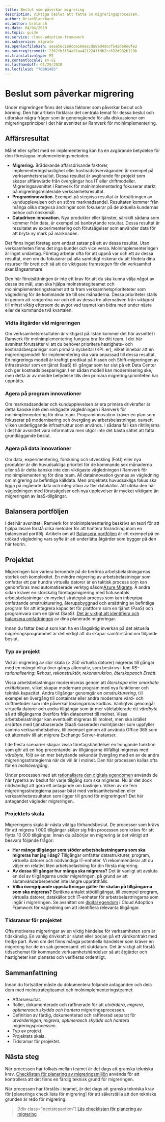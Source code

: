 ```yaml
---
title: Beslut som påverkar migrering
description: Viktiga beslut att fatta om migreringsprocessen.
author: BrianBlanchard
ms.author: brblanch
ms.date: 04/04/2019
ms.topic: guide
ms.service: cloud-adoption-framework
ms.subservice: migrate
ms.openlocfilehash: aee856c1e9c0a509aecda8ad4d6cf642de0e0fe2
ms.sourcegitcommit: 2362fb3154a91aa421224ffdb2cc632d982b129b
ms.translationtype: MT
ms.contentlocale: sv-SE
ms.lasthandoff: 01/28/2020
ms.locfileid: "76801485"
---
```

# <a name="decisions-that-affect-migration"></a>Beslut som påverkar migrering

Under migreringen finns det vissa faktorer som påverkar beslut och körning. Den här artikeln förklarar det centrala temat för dessa beslut och utforskar några frågor som är genomgående för alla diskussioner om migreringsprinciper i det här avsnittet av Ramverk för molnimplementering.

## <a name="business-outcomes"></a>Affärsresultat

Målet eller syftet med en implementering kan ha en avgörande betydelse för den föreslagna implementeringsmetoden.

- **Migrering.** Brådskande affärsdrivande faktorer, implementeringshastighet eller kostnadsöverväganden är exempel på verksamhetsresultat. Dessa resultat är avgörande för projekt som skapar affärsvärde från övergångar hos IT eller driftmodeller. Migreringsavsnittet i Ramverk för molnimplementering fokuserar starkt på migreringsrelaterade verksamhetsresultat.
- **Programinnovation.** Exempel på stegvisa resultat är förbättringen av kundupplevelsen och en större marknadsandel. Resultaten kommer från många olika stegvisa ändringar som fokuserar på de aktuella kundernas behov och önskemål.
- **Datadriven innovation.** Nya produkter eller tjänster, särskilt sådana som kommer från data, är exempel på banbrytande resultat. Dessa resultat är resultatet av experimentering och förutsägelser som använder data för att bryta ny mark på marknaden.

Det finns inget företag som endast satsar på ett av dessa resultat. Utan verksamheten finns det inga kunder och vice versa. Molnimplementeringen är inget undantag. Företag arbetar ofta för att uppnå var och ett av dessa resultat, men om du fokuserar på alla samtidigt riskerar du att fördela dina resurser för brett och så att de viktigaste framstegen för din verksamhet sker långsammare.

Den här förutsättningen är inte ett krav för att du ska kunna välja något av dessa tre mål, utan ska hjälpa molnstrategiteamet och molnimplementeringsteamet att ta fram verksamhetsprioriteteter som vägledning för de kommande tre till sex månaderna. Dessa prioriteter ställs in genom att rangordna var och ett av dessa tre alternativen från *viktigast* till *minst viktig* eftersom de avgör vad teamet kan bidra med under nästa eller de kommande två kvartalen.

### <a name="act-on-migration-outcomes"></a>Vidta åtgärder vid migreringen

Om verksamhetsresultaten är viktigast på listan kommer det här avsnittet i Ramverk för molnimplementering fungera bra för ditt team. I det här avsnittet förutsätter vi att du behöver prioritera hastighets- och kostnadsbesparingar som primära nyckeltal (KPI: er), vilket innebär att en migreringsmodell för implementering ska vara anpassad till dessa resultat. En migrerings modell är kraftigt predikat på hissen och Shift-migreringen av infrastruktur som en tjänst (IaaS) till gångar som tar slut på ett Data Center och ger kostnads besparingar. I en sådan modell kan modernisering ske, men detta är av mindre betydelse tills den primära migreringsprioriteten har uppnåtts.

### <a name="act-on-application-innovations"></a>Agera på program innovationer

Om marknadsandelar och kundupplevelsen är era primära drivkrafter är detta kanske inte den viktigaste vägledningen i Ramverk för molnimplementering för dina team. Programinnovation kräver en plan som fokuserar på modernisering och övergång av arbetsbelastningar, oavsett vilken underliggande infrastruktur som används. I sådana fall kan riktlinjerna i det här avsnittet vara informativa men utgör inte det bästa sättet att fatta grundläggande beslut.

### <a name="act-on-data-innovations"></a>Agera på data innovationer

Om data, experimentering, forskning och utveckling (FoU) eller nya produkter är din huvudsakliga prioritet för de kommande sex månaderna eller så är detta kanske inte den viktigaste vägledningen i Ramverk för molnimplementering för dina team. All datainnovation gynnas av vägledning om migrering av befintliga källdata. Men projektets huvudsakliga fokus ska ligga på ingående data och integration av fler datakällor. Att utöka den här vägledningen med förutsägelser och nya upplevelser är mycket viktigare än migreringen av IaaS-tillgångar.

## <a name="balance-the-portfolio"></a>Balansera portföljen

I det här avsnittet i Ramverk för molnimplementering beskrivs en teori för att hjälpa läsare förstå olika metoder för att hantera förändring inom en balanserad portfölj. Artikeln om att [Balansera portföljen](../../expanded-scope/balance-the-portfolio.md) är ett exempel på en utökad vägledning vars syfte är att underlätta åtgärder som bygger på den här teorin.

## <a name="effort"></a>Projektet

Migreringen kan variera beroende på de berörda arbetsbelastningarnas storlek och komplexitet. En mindre migrering av arbetsbelastningar som omfattar ett par hundra virtuella datorer är en taktisk process som kan genomföras med automatiserade verktyg såsom[Azure Migrate](https://docs.microsoft.com/azure/migrate/migrate-overview). Å andra sidan kräver en storskalig företagsmigrering med tiotusentals arbetsbelastningar en mycket strategisk process som kan inbegripa omfattande omstrukturering, återuppbyggnad och ersättning av befintliga program för att integrera kapacitet för plattform som en tjänst (PaaS) och programvara som en tjänst (SaaS). [Det är viktigt att identifiera och balansera omfattningen](../../expanded-scope/balance-the-portfolio.md) av dina planerade migreringar.

Innan du fattar beslut som kan ha en långsiktig inverkan på det aktuella migreringsprogrammet är det viktigt att du skapar samförstånd om följande beslut.

### <a name="effort-type"></a>Typ av projekt

Vid all migrering av stor skala (> 250 virtuella datorer) migreras till gångar med en mängd olika över gångs alternativ, som beskrivs i fem *RS-rationalisering*: *Rehost*, *rekonstruktör, rekonstruktion, återskapa*och *Ersätt*.

Vissa arbetsbelastningar moderniseras genom att *återskapa* eller *omarbeta arkitekturen*, vilket skapar modernare program med nya funktioner och teknisk kapacitet. Andra tillgångar genomgår en *omstrukturering*, till exempel en övergång till containrar eller andra modernare värd- och driftmetoder som inte påverkar lösningarnas kodbas. Vanligtvis genomgår virtuella datorer och andra tillgångar som är mer väletablerade ett *värdbyte* så att tillgångarna överförs från datacentret till molnet. Vissa arbetsbelastningar kan eventuellt migreras till molnet, men ska istället *ersättas* med tjänstbaserade (SaaS-baserade) molntjänster som uppfyller samma verksamhetsbehov, till exempel genom att använda Office 365 som ett alternativ till att migrera Exchange Server-instanser.

I de flesta scenarier skapar vissa företagshändelser en tvingande funktion som gör att en hög procentandel av tillgångarna tillfälligt migreras med *värdbyte*, följt av en mer betydande sekundär övergång med en av de andra migreringsstrategierna när de väl är i molnet. Den här processen kallas ofta för en *molnövergång*.

Under processen med att [rationalisera den digitala egendomen](../../../digital-estate/calculate.md) används de här typerna av beslut för varje tillgång som ska migreras. Nu är det dock nödvändigt att göra ett antagande om baslinjen. Vilken av de fem migreringsstrategierna passar bäst med verksamhetsmålen eller verksamhetsresultaten som ligger till grund för migreringen? Det här antagandet vägleder migreringen.

### <a name="effort-scale"></a>Projektets skala

Migreringens skala är nästa viktiga förhandsbeslut. De processer som krävs för att migrera 1 000 tillgångar skiljer sig från processen som krävs för att flytta 10 000 tillgångar. Innan du påbörjar en migrering är det viktigt att besvara följande frågor:

- **Hur många tillgångar som stöder arbetsbelastningarna som ska migreras har jag i dag?** Tillgångar omfattar datastrukturer, program, virtuella datorer och nödvändiga IT-enheter. Vi rekommenderar att du väljer en relativt liten arbetsbelastning för din första migrering.
- **Av dessa till gångar hur många ska migreras?** Det är vanligt att avsluta en del av tillgångarna under migreringen, på grund av att slutanvändarberoendet inte längre upprätthålls.
- **Vilka övergripande uppskattningar gäller för skalan på tillgångarna som ska migreras?** Beräkna antalet stödtillgångar, till exempel program, virtuella datorer, datakällor och IT-enheter för arbetsbelastningarna som ingår i migreringen. Se avsnittet om [digital egendom](../../../digital-estate/index.md) i Cloud Adoption Framwork för vägledning om att identifiera relevanta tillgångar.

### <a name="effort-timing"></a>Tidsramar för projektet

Ofta motiveras migreringar av en viktig händelse för verksamheten som är tidskänslig. En vanlig drivkraft är slutet eller början på ett värdkontrakt med tredje part. Även om det finns många potentiella händelser som kräver en migrering har de en sak gemensamt: ett slutdatum. Det är viktigt att förstå tidsschemat för kommande verksamhetshändelser så att åtgärder och hastigheter kan planeras och verifieras ordentligt.

## <a name="recap"></a>Sammanfattning

Innan du fortsätter måste du dokumentera följande antaganden och dela dem med molnstrategiteamet och molnimplementeringsteamet:

- Affärsresultat.
- Roller, dokumenterade och raffinerade för att *utvärdera*, *migrera*, *optimera*och *skydda och hantera* migreringsprocessen.
- Definition av färdig, dokumenterad och raffinerad separat för *utvärderingen*, *migrera*, *optimera*och *skydda och hantera* migreringsprocessen.
- Typ av projekt.
- Projektets skala.
- Tidsramar för projektet.

## <a name="next-steps"></a>Nästa steg

När processen har tolkats mellan teamet är det dags att granska tekniska krav. [Checklistan för planering av migreringsmiljön](./planning-checklist.md) används för att kontrollera att det finns en färdig teknisk grund för migreringen.

När processen har förståts i teamet, är det dags att granska tekniska krav för [planerings check lista för migrering] för att säkerställa att den tekniska grunden är redo för migrering.

> [!div class="nextstepaction"]
> [Läs checklistan för planering av migrering](./planning-checklist.md)
